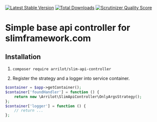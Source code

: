 [![Latest Stable Version](https://poser.pugx.org/arrilot/slim-api-controller/v/stable.svg)](https://packagist.org/packages/arrilot/slim-api-controller/)
[![Total Downloads](https://img.shields.io/packagist/dt/arrilot/slim-api-controller.svg?style=flat)](https://packagist.org/packages/arrilot/slim-api-controller)
[![Scrutinizer Quality Score](https://scrutinizer-ci.com/g/arrilot/slim-api-controller/badges/quality-score.png?b=master)](https://scrutinizer-ci.com/g/arrilot/slim-api-controller/)

# Simple base api controller for slimframework.com

## Installation

1) `composer require arrilot/slim-api-controller`

2) Register the strategy and a logger into service container.

```php
$container = $app->getContainer();
$container['foundHandler'] = function () {
    return new \Arrilot\SlimApiController\OnlyArgsStrategy();
};
$container['logger'] = function () {
    // return ...
};
```